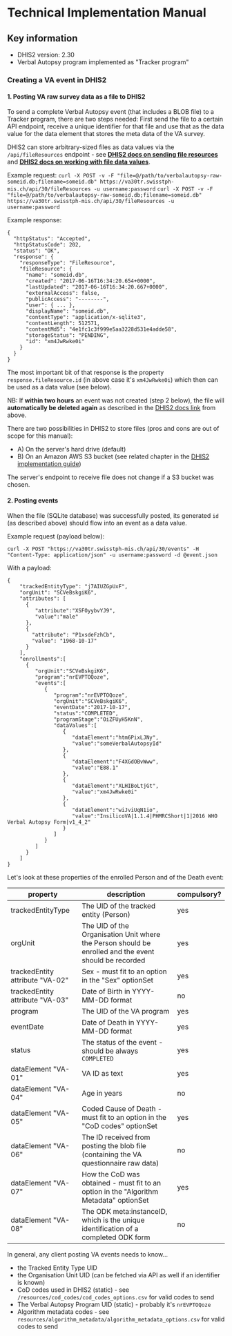 # Technical Implementation Manual

## Key information
* DHIS2 version: 2.30
* Verbal Autopsy program implemented as "Tracker program"

### Creating a VA event in DHIS2

#### 1. Posting VA raw survey data as a file to DHIS2

To send a complete Verbal Autopsy event (that includes a BLOB file) to a Tracker program, there are two steps needed: First send the file to a certain API endpoint, receive a unique identifier for that file and use that as the data value for the data element that stores the meta data of the VA survey.

DHIS2 can store arbitrary-sized files as data values via the `/api/fileResources` endpoint - see [**DHIS2 docs on sending file resources**](https://docs.dhis2.org/2.30/en/developer/html/dhis2_developer_manual_full.html#webapi_file_resources) and [**DHIS2 docs on working with file data values**](https://docs.dhis2.org/2.30/en/developer/html/dhis2_developer_manual_full.html#datavalue_file).

Example request:
`curl -X POST -v -F "file=@/path/to/verbalautopsy-raw-someid.db;filename=someid.db" https://va30tr.swisstph-mis.ch/api/30/fileResources -u username:password`
`curl -X POST -v -F "file=@/path/to/verbalautopsy-raw-someid.db;filename=someid.db" https://va30tr.swisstph-mis.ch/api/30/fileResources -u username:password`

Example response:
```
{
  "httpStatus": "Accepted",
  "httpStatusCode": 202,
  "status": "OK",
  "response": {
    "responseType": "FileResource",
    "fileResource": {
      "name": "someid.db",
      "created": "2017-06-16T16:34:20.654+0000",
      "lastUpdated": "2017-06-16T16:34:20.667+0000",
      "externalAccess": false,
      "publicAccess": "--------",
      "user": { ... },
      "displayName": "someid.db",
      "contentType": "application/x-sqlite3",
      "contentLength": 512571,
      "contentMd5": "4e1fc1c3f999e5aa3228d531e4adde58",
      "storageStatus": "PENDING",
      "id": "xm4JwRwke0i"
    }
  }
}
```

The most important bit of that response is the property `response.fileResource.id` (in above case it's `xm4JwRwke0i`) which then can be used as a data value (see below).

NB: If **within two hours** an event was not created (step 2 below), the file will **automatically be deleted again** as described in the [DHIS2 docs link](https://docs.dhis2.org/2.30/en/developer/html/dhis2_developer_manual_full.html#webapi_file_resources) from above.

There are two possibilities in DHIS2 to store files (pros and cons are out of scope for this manual):

- A) On the server's hard drive (default)
- B) On an Amazon AWS S3 bucket (see related chapter in the [DHIS2 implementation guide](https://docs.dhis2.org/2.30/en/implementer/html/dhis2_implementation_guide_full.html#install_file_store_configuration))

The server's endpoint to receive file does not change if a S3 bucket was chosen.

#### 2. Posting events

When the file (SQLite database) was successfully posted, its generated `id` (as described above) should flow into an event as a data value.

Example request (payload below):

`curl -X POST "https://va30tr.swisstph-mis.ch/api/30/events" -H "Content-Type: application/json" -u username:password -d @event.json`

With a payload:

```
{
    "trackedEntityType": "j7AIUZGpUxF",
    "orgUnit": "SCVeBskgiK6",
    "attributes": [
      {
         "attribute":"XSFOyybvYJ9",
         "value":"male"
      },
      {
        "attribute": "P1xsdeFzhCb",
        "value": "1968-10-17"
      }
    ],
    "enrollments":[
      {
         "orgUnit":"SCVeBskgiK6",
         "program":"nrEVPTOQoze",
         "events":[
            {
               "program":"nrEVPTOQoze",
               "orgUnit":"SCVeBskgiK6",
               "eventDate":"2017-10-17",
               "status":"COMPLETED",
               "programStage":"OiZFUyH5KnN",
               "dataValues":[
                  {
                     "dataElement":"htm6PixLJNy",
                     "value":"someVerbalAutopsyId"
                  },
                  {
                     "dataElement":"F4XGdOBvWww",
                     "value":"E88.1"
                  },
                  {
                     "dataElement":"XLHIBoLtjGt",
                     "value":"xm4JwRwke0i"
                  },
                  {
                     "dataElement":"wiJviUqN1io",
                     "value":"InsilicoVA|1.1.4|PHMRCShort|1|2016 WHO Verbal Autopsy Form|v1_4_2"
                  }
               ]
            }
         ]
      }
    ]
}
```

Let's look at these properties of the enrolled Person and of the Death event:

|property                           |description                                                                                                           |compulsory?
|---                                |---                                                                                                                   |---
|trackedEntityType                  |The UID of the tracked entity (Person)                                                                                |yes
|orgUnit                            |The UID of the Organisation Unit where the Person should be enrolled and the event should be recorded                 |yes
|trackedEntity attribute "VA-02"    |Sex - must fit to an option in the "Sex" optionSet                                                                    |yes
|trackedEntity attribute "VA-03"    |Date of Birth in YYYY-MM-DD format                                                                                    |no
|program                            |The UID of the VA program                                                                                             |yes
|eventDate                          |Date of Death in YYYY-MM-DD format                                                                                    |yes
|status                             |The status of the event - should be always `COMPLETED`                                                                |yes
|dataElement "VA-01"                |VA ID as text                                                                                                         |yes
|dataElement "VA-04"                |Age in years                                                                                                          |no
|dataElement "VA-05"                |Coded Cause of Death - must fit to an option in the "CoD codes" optionSet                                             |yes
|dataElement "VA-06"                |The ID received from posting the blob file (containing the VA questionnaire raw data)                                 |no
|dataElement "VA-07"                |How the CoD was obtained - must fit to an option in the "Algorithm Metadata" optionSet                                |yes
|dataElement "VA-08"                |The ODK meta:instanceID, which is the unique identification of a completed ODK form                                   |no


In general, any client posting VA events needs to know...

- the Tracked Entity Type UID
- the Organisation Unit UID (can be fetched via API as well if an identifier is known)
- CoD codes used in DHIS2 (static) - see `/resources/cod_codes/cod_codes_options.csv` for valid codes to send
- The Verbal Autopsy Program UID (static) - probably it's `nrEVPTOQoze`
- Algorithm metadata codes - see `resources/algorithm_metadata/algorithm_metadata_options.csv` for valid codes to send